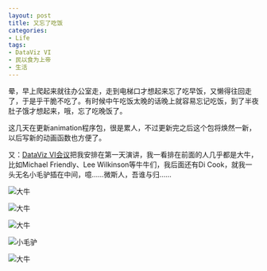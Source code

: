 ```yaml
---
layout: post
title: 又忘了吃饭
categories:
- Life
tags:
- DataViz VI
- 民以食为上帝
- 生活
---
```


晕，早上爬起来就往办公室走，走到电梯口才想起来忘了吃早饭，又懒得往回走了，于是乎干脆不吃了。有时候中午吃饭太晚的话晚上就容易忘记吃饭，到了半夜肚子饿才想起来，哦，忘了吃晚饭了。

这几天在更新animation程序包，很是累人，不过更新完之后这个包将焕然一新，以后写新的动画函数也方便了。

又：[DataViz VI会议](http://www.jacobs-university.de/schools/shss/awilhelm/13937/)把我安排在第一天演讲，我一看排在前面的人几乎都是大牛，比如Michael Friendly、Lee Wilkinson等牛牛们，我后面还有Di Cook，就我一头无名小毛驴插在中间，噫……微斯人，吾谁与归……

![大牛](http://i.imgur.com/rREkS.png)

![大牛](http://i.imgur.com/rREkS.png)

![大牛](http://i.imgur.com/rREkS.png)

![小毛驴](http://i.imgur.com/ziJPE.png)

![大牛](http://i.imgur.com/rREkS.png)
